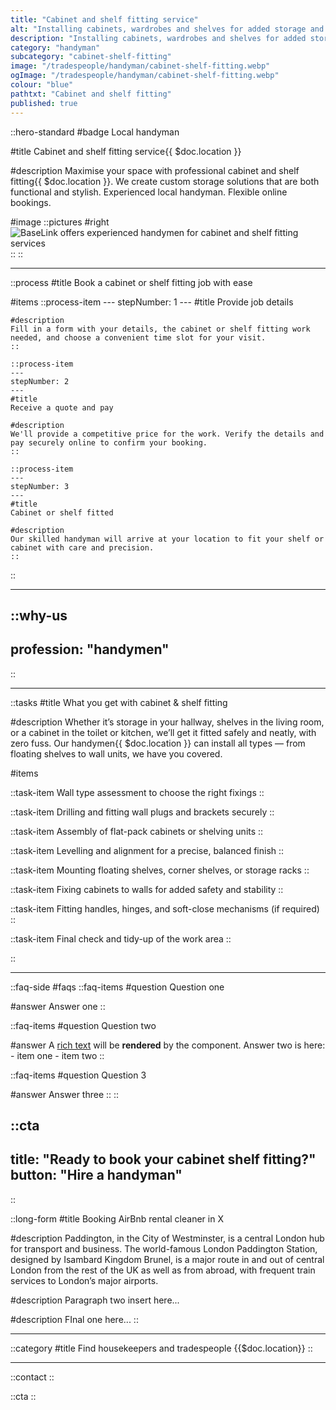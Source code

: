 ```yaml
---
title: "Cabinet and shelf fitting service"
alt: "Installing cabinets, wardrobes and shelves for added storage and organisation"
description: "Installing cabinets, wardrobes and shelves for added storage and organisation"
category: "handyman"
subcategory: "cabinet-shelf-fitting"
image: "/tradespeople/handyman/cabinet-shelf-fitting.webp"
ogImage: "/tradespeople/handyman/cabinet-shelf-fitting.webp"
colour: "blue"
pathtxt: "Cabinet and shelf fitting"
published: true
---
```


::hero-standard
#badge
Local handyman

#title
Cabinet and shelf fitting service{{ $doc.location }}

#description
Maximise your space with professional cabinet and shelf fitting{{ $doc.location }}. We create custom storage solutions that are both functional and stylish. Experienced local handyman. Flexible online bookings.

#image
    ::pictures
    #right
    ![BaseLink offers experienced handymen for cabinet and shelf fitting services](/tradespeople/handyman/cabinet-shelf-fitting.webp)
    ::
::

---

::process
#title
Book a cabinet or shelf fitting job with ease

#items
    ::process-item
    ---
    stepNumber: 1
    ---
    #title
    Provide job details

    #description
    Fill in a form with your details, the cabinet or shelf fitting work needed, and choose a convenient time slot for your visit.
    ::
    
    ::process-item
    ---
    stepNumber: 2
    ---
    #title
    Receive a quote and pay

    #description
    We'll provide a competitive price for the work. Verify the details and pay securely online to confirm your booking.
    ::

    ::process-item
    ---
    stepNumber: 3
    ---
    #title
    Cabinet or shelf fitted

    #description
    Our skilled handyman will arrive at your location to fit your shelf or cabinet with care and precision.
    ::
::

---

::why-us
---
profession: "handymen"
---
::

---

::tasks
#title
What you get with cabinet & shelf fitting

#description
Whether it’s storage in your hallway, shelves in the living room, or a cabinet in the toilet or kitchen, we’ll get it fitted safely and neatly, with zero fuss. Our handymen{{ $doc.location }} can install all types — from floating shelves to wall units, we have you covered. 

#items

  ::task-item
  Wall type assessment to choose the right fixings
  ::

  ::task-item
  Drilling and fitting wall plugs and brackets securely
  ::

  ::task-item
  Assembly of flat-pack cabinets or shelving units
  ::

  ::task-item
  Levelling and alignment for a precise, balanced finish
  ::

  ::task-item
  Mounting floating shelves, corner shelves, or storage racks
  ::

  ::task-item
  Fixing cabinets to walls for added safety and stability
  ::

  ::task-item
  Fitting handles, hinges, and soft-close mechanisms (if required)
  ::

  ::task-item
  Final check and tidy-up of the work area
  ::

::

---

::faq-side
#faqs
  ::faq-items
  #question
  Question one

  #answer
  Answer one
  ::

  ::faq-items
  #question
  Question two

  #answer
  A [rich text](/services/commercial-cleaning) will be **rendered** by the component.
  Answer two is here:
    - item one
    - item two
  ::

  ::faq-items
  #question
  Question 3

  #answer
  Answer three
  ::
::

::cta
---
title: "Ready to book your cabinet shelf fitting?"
button: "Hire a handyman"
---
::

::long-form
#title
Booking AirBnb rental cleaner in X

#description
Paddington, in the City of Westminster, is a central London hub for transport and business. The world-famous London Paddington Station, designed by Isambard Kingdom Brunel, is a major route in and out of central London from the rest of the UK as well as from abroad, with frequent train services to London’s major airports.

#description
Paragraph two insert here...

#description
FInal one here...
::

---

::category
#title
Find housekeepers and tradespeople {{$doc.location}}
::

---

::contact
::

::cta
::